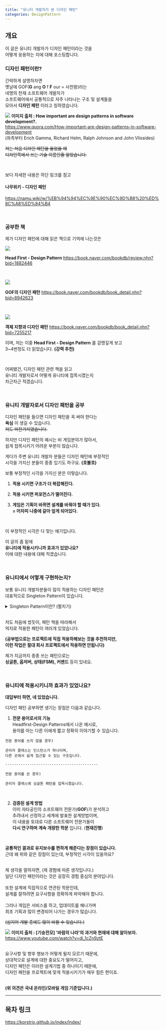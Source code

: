 ```yaml
---
title: "유니티 개발자가 본 디자인 패턴"
categories: DesignPattern
---
```


## 개요
이 글은 유니티 개발자가 디자인 패턴이라는 것을 <br>
어떻게 응용하는 지에 대해 포스팅합니다. <br>

### 디자인 패턴이란?
간략하게 설명하자면 <br>
옛날에 GOF(**G** ang **O** f **F** our = 사천왕)라는 <br>
네명의 천재 소프트웨어 개발자가 <br>
소프트웨어에서 공통적으로 자주 나타나는 구조 및 설계들을 <br>
모아서 **디자인 패턴** 이라고 칭하였습니다.

![](https://github.com/KorStrix/korstrix.github.io/blob/master/_images/GOF.png?raw=true)
**이미지 출처 :  How important are design patterns in software development?.** <br>
https://www.quora.com/How-important-are-design-patterns-in-software-development <br>
(좌측부터 Erich Gamma, Richard Helm, Ralph Johnson and John Vlissides) <br>

~~저는 처음 디자인 패턴을 들었을 때<br>
디자인쪽에서 쓰는 기술 이름인줄 알았습니다.~~ <br>

<br>

보다 자세한 내용은 하단 링크를 참고 <br>

#### 나무위키 - 디자인 패턴
https://namu.wiki/w/%EB%94%94%EC%9E%90%EC%9D%B8%20%ED%8C%A8%ED%84%B4

<br>

### 공부한 책
제가 디자인 패턴에 대해 읽은 책으로 기억에 나는것은 <br>

![](https://github.com/KorStrix/korstrix.github.io/blob/master/_images/%EC%B1%85_Headfirst%20-%20%EB%94%94%EC%9E%90%EC%9D%B8%ED%8C%A8%ED%84%B4.png)

**Head First - Design Pattern**
https://book.naver.com/bookdb/review.nhn?bid=1882446

<br>

![](https://github.com/KorStrix/korstrix.github.io/blob/master/_images/%EC%B1%85_GoF%EC%9D%98%20%EB%94%94%EC%9E%90%EC%9D%B8%ED%8C%A8%ED%84%B4.png?raw=true)

**GOF의 디자인 패턴**
https://book.naver.com/bookdb/book_detail.nhn?bid=8942623

<br>

![](https://github.com/KorStrix/korstrix.github.io/blob/master/_images/%EC%B1%85_%EA%B0%9D%EC%B2%B4%EC%A7%80%ED%96%A5%EA%B3%BC%20%EB%94%94%EC%9E%90%EC%9D%B8%ED%8C%A8%ED%84%B4.png)

**객체 지향과 디자인 패턴**
https://book.naver.com/bookdb/book_detail.nhn?bid=7255217

이며, 저는 이중 **Head First - Design Pattern** 를 감명깊게 보고 <br>
3~4번정도 더 읽었습니다. **(강력 추천)**

<br>

어찌됐건, 디자인 패턴 관련 책을 읽고 <br>
유니티 개발자로서 어떻게 유니티에 접목시켰는지 <br>
차근차근 적겠습니다.

<br>

### 유니티 개발자로서 디자인 패턴을 공부
디자인 패턴을 들으면 디자인 패턴을 꼭 써야 한다는 <br>
**욕심** 이 생길 수 있습니다. <br>
~~저도 마찬가지였습니다.~~ <br>

하지만 디자인 패턴의 예시는 비 게임분야가 많아서, <br>
쉽게 접목시키기 어려운 부분이 많습니다. <br>

게다가 주변 유니티 개발자 분들은 디자인 패턴에 부정적인 <br>
시각을 가지신 분들이 종종 있기도 하구요. **(호불호)** <br>

보통 부정적인 시각을 가지신 분은 이렇습니다. <br>

1. **적용 시키면 구조가 더 복잡해진다.**

2. **적용 시키면 퍼포먼스가 떨어진다.**

3. **게임은 기획이 바뀌면 설계를 바꿔야 할 때가 있다.** <br>
    **= 어차피 나중에 갈아 엎게 되어있다.** <br>

<br>

이 부정적인 시각은 다 맞는 얘기입니다. <br>

이 글의 좀 밑에 <br>
**유니티에 적용시키니까 효과가 있었나요?** <br>
이에 대한 내용에 대해 적겠습니다.

<br>

### 유니티에서 어떻게 구현하는지?

보통 유니티 개발자분들이 많이 적용하는 디자인 패턴은 <br>
대표적으로 Singleton Pattern이 있습니다. <br>


<details>
<summary>Singleton Pattern이란? (펼치기)</summary>
<div markdown="1">

---

싱글톤은 이름으로 알 수 있듯이 프로그램에 인스턴스가 하나만 <br>
있도록 보장되있는 객체입니다.

<br>
보통 유니티에서는 Manager 객체를 만들 때 사용합니다. <br>

<br>
저 역시 디자인 패턴을 모른 상태에서 싱글톤 패턴을 먼저 배우고 <br>
구현했던 경험이 있네요.

---

</div>
</details>

<br>

저도 처음에 썼듯이, 패턴 책을 따라해서 <br>
억지로 적용한 패턴이 여러개 있었습니다. <br>

**(공부법으로는 프로젝트에 직접 적용하해보는 것을 추천하지만,**  <br>
**이런 작업은 절대 회사 프로젝트에서 적용하면 안됩니다)** <br>

제가 지금까지 종종 쓰는 패턴으로는 <br>
**싱글톤, 옵저버, 상태(FSM), 커맨드** 등이 있네요. <br>

<br>

### 유니티에 적용시키니까 효과가 있었나요?

**대답부터 하면, 네 있었습니다.** <br>

디자인 패턴 공부하면 생기는 장점은 다음과 같습니다.
1. **전문 용어로서의 기능** <br>
Headfirst-Design Patterns에서 나온 예시로, <br>
용어를 아는 다른 이에게 짧고 정확히 이야기할 수 있습니다. <br>

```
전문 용어를 쓰지 않을 경우)

관리자 클래스는 인스턴스가 하나이며,
다른 곳에서 쉽게 접근할 수 있는 구조입니다.

------------------------------------------

전문 용어를 쓴 경우)

관리자 클래스에 싱글톤 패턴을 접목시켰습니다.
```

<br>

2. **검증된 설계 방법** <br>
이미 자타공인의 소프트웨어 전문가(**GOF**)가 분석하고<br>
추려내서 선정하고 세계에 발표한 설계방법이며, <br>
이 내용을 토대로 다른 소프트웨어 전문가들이 <br>
 **다시 연구하며 계속 개량한 학문** 입니다. (**현재진행**)

<br>

**공통적인 결과로 유지보수를 편하게 해준다는 장점이 있습니다.** <br>
근데 왜 위와 같은 장점이 있는데, 부정적인 시각이 있을까요? <br>

<br>
제 생각을 말하자면, (제 경험에 따른 생각입니다.) <br>
일단 디자인 패턴이라는 것은 굉장히 경험 중심의 분야입니다. <br>

<br>
또한 설계에 직접적으로 연관된 학문인데, <br>
설계를 잘하려면 요구사항을 정확하게 파악해야 합니다. <br>

<br>
그러나 게임은 서비스를 하고, 업데이트를 해나가며 <br>
최초 기획과 많이 변경되어 나가는 경우가 많습니다.<br>

~~(심지어 개발 중에도 많이 바뀔 수 있습니다.)~~

![](https://github.com/KorStrix/korstrix.github.io/blob/master/_images/%EB%B0%94%EB%9E%8C%EC%9D%98%EB%82%98%EB%9D%BC_%EB%AA%A8%EC%95%84%EC%9A%94.png?raw=true)
**이미지 출처 :  [기승전모] '바람의 나라'의 과거와 현재에 대해 알아보자.** <br>
https://www.youtube.com/watch?v=di_1cZn9ztE

<br>
요구사항 및 향후 행보가 어떻게 될지 모르기 때문에, <br>
상대적으로 설계에 대한 중요도가 떨어지고, <br>
디자인 패턴은 이러한 설계기법 중 하나이기 때문에, <br>
디자인 패턴을 프로젝트에 맞게 적용시키기가 매우 힘든 편이죠. <br>

<br>

**(위 의견은 국내 온라인/모바일 게임 기준입니다.)**

---
## 목차 링크
https://korstrix.github.io/index/Index/
